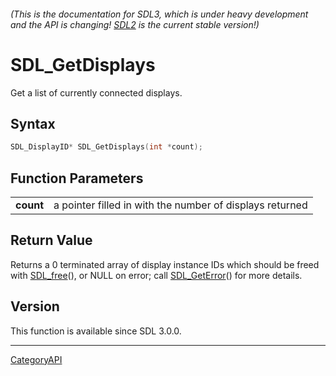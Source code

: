###### (This is the documentation for SDL3, which is under heavy development and the API is changing! [SDL2](https://wiki.libsdl.org/SDL2/) is the current stable version!)
# SDL_GetDisplays

Get a list of currently connected displays.

## Syntax

```c
SDL_DisplayID* SDL_GetDisplays(int *count);

```

## Function Parameters

|               |                                                          |
| ------------- | -------------------------------------------------------- |
| **count**     | a pointer filled in with the number of displays returned |

## Return Value

Returns a 0 terminated array of display instance IDs which should be freed
with [SDL_free](SDL_free)(), or NULL on error; call
[SDL_GetError](SDL_GetError)() for more details.

## Version

This function is available since SDL 3.0.0.

----
[CategoryAPI](CategoryAPI)

